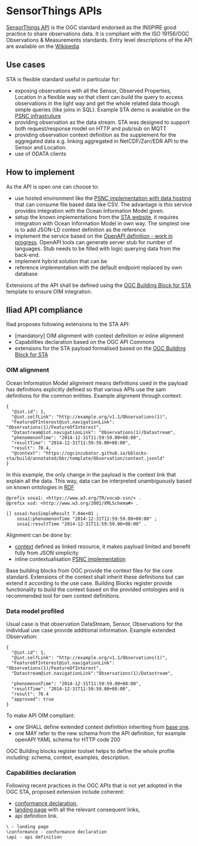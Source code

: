 # SensorThings APIs

[SensorThings API](https://ogcapi.ogc.org/sensorthings/) is the OGC standard endorsed as the INSPIRE good practice to share observations data. It is compliant with the ISO 19156/OGC Observations & Measurements standards.
Entry level descriptions of the API are available on the [Wikipedia](https://en.wikipedia.org/wiki/SensorThings_API)

## Use cases

STA is flexible standard useful in particular for:
 - exposing observations with all the Sensor, Observed Properties, Location in a flexible way so that client can build the query to access observations in the light way and get the whole related data though simple queries (like joins in SQL). Example STA demo is available on the [PSNC infrastruture](https://grlc-dpi-enabler-demeter.apps.paas-dev.psnc.pl/api-git/ILIAD-ocean-twin/JF-API/)
 - providing observation as the data stream. STA was designed to support both request/response model on HTTP and pub/sub on MQTT
 - providing observation context definition as the supplement for the aggregated data e.g. linking aggregated in NetCDF/Zarr/EDR API to the Sensor and Location.
 - use of ODATA clients

 ## How to implement

As the API is open one can choose to:
 - use hosted environment like the [PSNC implementation with data hosting](https://grlc-dpi-enabler-demeter.apps.paas-dev.psnc.pl/api-git/ILIAD-ocean-twin/JF-API/#/json/get_Observations) that can consume file based data like CSV. The advantage is this service provides integration with the Ocean Information Model given.
 - setup the known implementations from the [STA website](https://ogcapi.ogc.org/sensorthings/), it requires integration with Ocean Information Model in own way. The simplest one is to add JSON-LD context definition as the reference
 - implement the service based on the [OpenAPI definition - work in progress](https://app.swaggerhub.com/apis/PZB/Iliad-simplified-SensorThings-API/). OpenAPI tools can generate server stub for number of languages. Stub needs to be filled with logic querying data from the back-end.
 - implement hybrid solution that can be
  - reference implementation with the default endpoint replaced by own database



Extensions of the API shall be defined using the [OGC Building Block for STA](https://github.com/ogcincubator/bblocks-sta) template to ensure OIM integration.

## Iliad API compliance

Iliad proposes following extensions to the STA API:
- [mandatory] OIM alignment with context definition or inline alignment
- Capabilities declaration based on the OGC API Commons
- extensions for the STA payload formalised based on the [OGC Building Block for STA](https://github.com/ogcincubator/bblocks-sta)

### OIM alignment

Ocean Information Model alignment means definitions used in the payload has definitions explicitly defined so that various APIs use the sam definitions for the common entities.
Example alignment through context:
```
{
  "@iot.id": 1,
  "@iot.selfLink": "http://example.org/v1.1/Observations(1)",
  "FeatureOfInterest@iot.navigationLink": "Observations(1)/FeatureOfInterest",
  "Datastream@iot.navigationLink": "Observations(1)/Datastream",
  "phenomenonTime": "2014-12-31T11:59:59.00+08:00",
  "resultTime": "2014-12-31T11:59:59.00+08:00",
  "result": 70.4,
  "@context": "https://ogcincubator.github.io/bblocks-sta/build/annotated/bbr/template/Observation/context.jsonld"
}
```
In this example, the only change in the payload is the context link that explain all the data. This way, data can be interpreted unambiguously based on known ontologies in [RDF](https://ogcincubator.github.io/bblocks-sta/build/tests/bbr/template/Observation/example_1_1.ttl)
```
@prefix sosa1: <https://www.w3.org/TR/vocab-ssn/> .
@prefix xsd: <http://www.w3.org/2001/XMLSchema#> .

[] sosa1:hasSimpleResult 7.04e+01 ;
    sosa1:phenomenonTime "2014-12-31T11:59:59.00+08:00" ;
    sosa1:resultTime "2014-12-31T11:59:59.00+08:00" .

```

Alignment can be done by:
- [context](https://ogcincubator.github.io/bblocks-sta/bblock/ogc.bbr.template.Observation/json-ld) defined as linked resource, it makes payload limited and benefit fully from JSON simplicity
- inline contextualisation [PSNC implementation](https://grlc-dpi-enabler-demeter.apps.paas-dev.psnc.pl/api-git/ILIAD-ocean-twin/JF-API/#/json/get_Observations)


Base building blocks from OGC provide the context files for the core standard. Extensions of the context shall inherit these definitions but can extend it according to the use case. Building Blocks register provide functionality to build the context based on the provided ontologies and is recommended tool for own context definitions.

### Data model profiled

Usual case is that observation DataStream, Sensor, Observations for the individual use case provide additional information. Example extended Observation:
```
{
  "@iot.id": 1,
  "@iot.selfLink": "http://example.org/v1.1/Observations(1)",
  "FeatureOfInterest@iot.navigationLink": "Observations(1)/FeatureOfInterest",
  "Datastream@iot.navigationLink":"Observations(1)/Datastream",

  "phenomenonTime": "2014-12-31T11:59:59.00+08:00",
  "resultTime": "2014-12-31T11:59:59.00+08:00",
  "result": 70.4
  "approved": true
}
```
To make API OIM compliant:
- one SHALL define extended context definition inheriting from [base one](https://github.com/ogcincubator/bblocks-sta/tree/master).
 - one MAY refer to the new schema from the API definition, for example openAPI YAML schema for HTTP code 200

 OGC Building blocks register toolset helps to define the whole profile including: schema, context, examples, description.

 ### Capabilities declaration

 Following recent practices in the OGC APIs that is not yet adopted in the OGC STA, proposed extension include coherent:
 -  [conformance declaration](https://app.swaggerhub.com/apis/PZB/Iliad-simplified-SensorThings-API/1.0.0#/Capabilities/getRequirementsClasses),
 - [landing page](https://app.swaggerhub.com/apis/PZB/Iliad-simplified-SensorThings-API/1.0.0#/Capabilities/getLandingPage) with all the relevant consequent links,
 - api definition link.

 ```
 \ - landing page
 \conformance - conformance declaration
 \api - api definition

 ```
